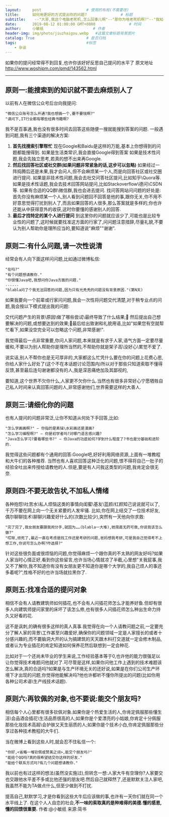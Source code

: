 ```yaml
---
layout:     post                    # 使用的布局(不需要改)
title:      如何用更好的方式提出你的问题?               # 标题
subtitle:    --"大哥,我这个电脑老死机,怎么回事儿啊"--"那你为啥老死机啊?"--"我知道我问你啊?"--"那什么情况下死机呢?"--"就是死机嘛!"--"那你干嘛了呀,它以前也死吗"--"以前不死呀"--"那什么时候开始死的呢?"--"就昨天开始死的呀"--"那..你干嘛了它会死呀"--"我什么都不干它也死呀"--"那..woc..." #副标题
date:       2019-08-12 01:00:00 GMT+0800               # 时间
author:     小敏纸                      # 作者
header-img: img/photo/jiuzhaigou.webp   #这篇文章标题背景图片
catalog: True                       # 是否归档
tags:                               #标签
    - 杂谈
---
```

如果你的提问经常得不到回复,也许你该好好反思自己提问的水平了
原文地址 http://www.woshipm.com/pmd/143562.html

----

## 原则一:能搜索到的知识就不要去麻烦别人了
以前有人在微信公众号后台向我提问:

```
"微信公众账号怎么开通?我也想搞一个,要不要钱啊?"
"请问下,IT行业都有哪些经典书籍啊?
```

我不是百事通,我也没有很多时间去回答这些随便一搜就能搜到答案的问题.
一般遇到问题,我有三个渠道的解决方案:

1. **首先找搜索引擎帮忙**
	现在Google和Baidu是这样的万能,基本上你想得到的问题都能搜得到.
	如果是生活类常识,我会直接Google得到答案
	如果是技术性问题,我会先独立思考,若真的想不出来再Google.
2. **然后找回答社区或社交群(如果问题非常紧急的话,这步可以忽略)**
	如果经过一阵捣腾后还是未果,我才会问人,但不会麻烦某一个人,而是向回答社区或社交圈进行提问.
	如果是非技术性问题,我会去社交问答社区提问,比如知乎\Quora等.
	如果是技术性话题,我会去技术回答网站提问,比如Stackoverflow\德问\CSDN等.
	如果有合适的QQ群\微信群,我也会进去提问.
	找问答网站问问题的好处是:首先你没有麻烦某一个人,别人看到问题回不回答是他的事,跟你无关,你不用不好意思觉得打扰到别人了,而且如果回答的人很多,那么答案就是多样的,你也许还能从中获得意外的收获,这时你要懂的感谢别人的回答.
3. **最后才找特定的某个人进行提问**
	到这里你的问题就应该少了,可能也是比较专业性的问题了,这时候就要找准这方面的行家了,问问题注意措辞,尽量礼貌,不要认为别人帮助你是理所应当的,要知道说"麻烦"\"谢谢".

## 原则二:有什么问题,请一次性说清
经常会有人向下面这样问问题,比如通过微博私信:
```
"在吗?"
"有个问题想请教你."
"你很懂Java吧,我想问你Java方面的问题."
......
"blabla问了个我无法回答的问题,因为只有光秃秃的问题没有背景原因."(第N天)
```

如果我要向一个前辈或行家问问题,我会一次性将问题交代清楚,对于稍专业点的问题,我会按以下模式提出我的问题:

交代问题产生的背景\原因\做了哪些尝试\最终导致了什么结果; 然后提出自己想要解决的问题,或想要达到的效果;最后给出致谢和礼貌用语,比如"如果您有空就帮忙看下,如果没空完全可以忽略这个问题,非常感谢!".

我觉得最后一点非常重要,你问人家问题,本来就是有求于人家,语气方面一定要尽量缓和,不要以为别人帮助你是理所当然的,不帮助你就是架子高\没好心\累觉不爱了.

说实话,别人不帮你也是无可厚非的,大家都这么忙凭什么要在你的问题上花费心思,你给人家什么好处了(这个不在本话题讨论范围内)所以对于那些只知道索取不懂得反馈,甚至最后连句谢谢都没有的人,我是深恶痛绝加及其鄙视的,

要知道,这个世界不欠你什么,人家更不欠你什么.当然也有很多非常好心宁愿牺牲自己私人时间来认真回答问题的人,非常感谢他们,世界需要这样的大善人.

## 原则三:请细化你的问题

也有人提问的问题非常泛,让你不知道从何处下手回答,比如:

```
"怎么学画画啊?" — 你指的是素描\水彩画还是漫画?
"怎么学习编程啊?" — 你是初学者吗?对哪门语言感兴趣?
"Java怎么学习?要看哪些书?" — 你Java的功底如何?学到什么程度了?书也是分基础和进阶的.
```

我觉得这些问题都有个通用的回答:Google吧,好好利用网络资源,上面有一堆教程和大牛们的各种推荐.
当然也有人喜欢回答这种泛化的问题,恨不得将自己一肚子的经验全吐出来传授给请教他的人.但是,要是有人问我这类型的问题,我肯定会很无奈.

## 原则四:不要无故告状,不加私人情绪

各种抱怨\吐苦水\私人烦恼这类的事情向闺蜜\基友\蓝颜/红颜知己说说就可以了,千万不要在网上向一个无关紧要的人发牢骚.
比如,你在网上结交了一位技术好友,偶尔聊聊技术\聊聊兴趣爱好什么的(次数比较少),突然有一天他向你求救:
```
"完了完了,我女朋友要跟我闹分手,就因为……(blabla一大堆),她简直无药可救,你说我该怎么做?"
"哎呀,烦死了,最近一直在考虑是找工作还是考研的问题,爸妈想我考研,可是我自己觉得考不上想工作,你说可怎么办啊?咋选择?"
```
针对这些很负面或很烦恼的问题,你觉得麻烦一个跟你真的不太熟的网友好吗?如果人家当时心情正好,看到你这些留言,也许当场心情就凉了半截,心里想"关我屁事,我又不了解你,我不知道你有没有女朋友更不知道你是哪个大学的,我自己烦人的事还多着呢?",性格不好的也许当场就拉黑你了.

## 原则五:找准合适的提问对象
相信不会有人请教建筑师如何插花,也不会有人问插花师怎么才能养好鱼.但却有很多人向建筑师提问家里的床坏了该怎么修,也有很多人问插花师怎么种出生命力持久又好看的花.

这不是讽刺,的确有很多这样的真人真事.我觉得在向一个人请教问题之前,一定要充分了解人家的背景\工作甚至兴趣爱好,确保你的问题领域一定是人家擅长的或者十分感兴趣的,而不要脑洞大开的认为搞建筑的天天跟木料打交道就一定会修木制品,或者认为专业插花的肯定知道如何保养花然后联想到一定会种花.

比如对于一个还尚未毕业的学生来说,工作经验基本等于0,也许他的能力很强足以让你觉得技术难题问他就对了.可尽管是这样,如果你问他工作上遇到的技术难题该怎么解决,真的合适吗?如果是与生产环境无关的还好说,如果是在你们公司生产环境下才出现的问题,你觉得他能解决吗?他也许都听不懂你所提出的问题(比如你用各种公司术语\生产线技术话题).

## 原则六:再钦佩的对象,也不要说:能交个朋友吗?

相信每个人心里都有很多钦佩对象.如果你是个热爱生活的人,你肯定佩服那些懂生活\会品酒会插花\生活品质很高的人;如果你是个爱漂亮的小姑娘,你肯定十分佩服那些化妆技术高超\会护肤又天生丽质的人;如果你是个技术小白,你肯定佩服那些分享过各种技术教程的大牛们.

当在微博上看到这些人时,就会忍不住私信一个:

```
"你好,<省略一堆钦佩或赞美之词>,能交个朋友吗?"
"能给个QQ吗?真的很希望结交你这样的好友."
"能给个联系方式吗?有几个问题想请教你."
```

我以前也有过这样的想法(虽然没实施过),但转念一想:人家大牛有空理你?人家要交也交跟他水平差不多或比他还强的朋友吧.然后自己就释然了,还是默默关注人家吧,我虽然不能为TA做点什么,但至少做到不打扰.

提高自己,默默学习,才是你看到这些大牛后应该做的事,也许有一天你们就在同一个水平线上了.
在这个人人自恋的社会,**不一味的索取真的是种难得的美德.懂的感恩,懂的回馈很重要.**
作者:@小敏纸
来源:简书
